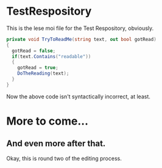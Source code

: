 # TestRespository

This is the lese moi file for the Test Respository, obviously.

```c#
private void TryToReadMe(string text, out bool gotRead)
{
  gotRead = false;
  if(text.Contains("readable"))
  {
    gotRead = true;
    DoTheReading(text);
  }
}
```

Now the above code isn't syntactically incorrect, at least.

# More to come...

## And even more after that.

Okay, this is round two of the editing process.

